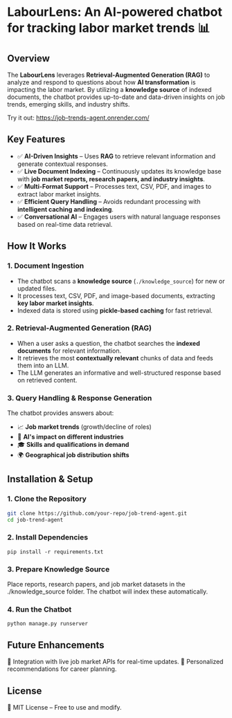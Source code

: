 # LabourLens: An AI-powered chatbot for tracking labor market trends 📊

## Overview  
The **LabourLens** leverages **Retrieval-Augmented Generation (RAG)** to analyze and respond to questions about how **AI transformation** is impacting the labor market. By utilizing a **knowledge source** of indexed documents, the chatbot provides up-to-date and data-driven insights on job trends, emerging skills, and industry shifts.  

Try it out: https://job-trends-agent.onrender.com/
## Key Features  
- ✅ **AI-Driven Insights** – Uses **RAG** to retrieve relevant information and generate contextual responses.  
- ✅ **Live Document Indexing** – Continuously updates its knowledge base with **job market reports, research papers, and industry insights**.  
- ✅ **Multi-Format Support** – Processes text, CSV, PDF, and images to extract labor market insights.  
- ✅ **Efficient Query Handling** – Avoids redundant processing with **intelligent caching and indexing**.  
- ✅ **Conversational AI** – Engages users with natural language responses based on real-time data retrieval.  

## How It Works  

### 1. **Document Ingestion**  
- The chatbot scans a **knowledge source** (`./knowledge_source`) for new or updated files.  
- It processes text, CSV, PDF, and image-based documents, extracting **key labor market insights**.  
- Indexed data is stored using **pickle-based caching** for fast retrieval.  

### 2. **Retrieval-Augmented Generation (RAG)**  
- When a user asks a question, the chatbot searches the **indexed documents** for relevant information.  
- It retrieves the most **contextually relevant** chunks of data and feeds them into an LLM.  
- The LLM generates an informative and well-structured response based on retrieved content.  

### 3. **Query Handling & Response Generation**  
The chatbot provides answers about:  
- 📈 **Job market trends** (growth/decline of roles)  
- 🤖 **AI's impact on different industries**  
- 🎓 **Skills and qualifications in demand**  
- 🌍 **Geographical job distribution shifts**  

## Installation & Setup  

### 1. **Clone the Repository**  
```bash
git clone https://github.com/your-repo/job-trend-agent.git
cd job-trend-agent
```
### 2. **Install Dependencies**
```
pip install -r requirements.txt
```

### 3. **Prepare Knowledge Source**
Place reports, research papers, and job market datasets in the ./knowledge_source folder.
The chatbot will index these automatically.

### 4. **Run the Chatbot**
```
python manage.py runserver
```

## Future Enhancements
🔹 Integration with live job market APIs for real-time updates.
🔹 Personalized recommendations for career planning.


## License
📜 MIT License – Free to use and modify.


